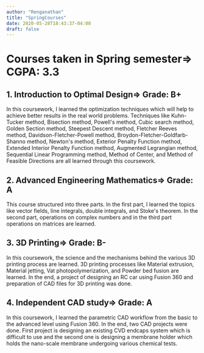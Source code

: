 ```yaml
---
author: "Renganathan"
title: "SpringCourses"
date: 2020-05-28T18:43:37-04:00
draft: false
---
```

# Courses taken in Spring semester=> CGPA: 3.3
## 1. Introduction to Optimal Design=> Grade: B+
In this coursework, I learned the optimization techniques which will help to achieve better results in the real world problems. Techniques like Kuhn-Tucker method, Bisection method, Powell's method, Cubic search method, Golden Section method, Steepest Descent method, Fletcher Reeves method, Davidson-Fletcher-Powell method, Broydon-Fletcher-Goldfarb-Shanno method, Newton's method, Exterior Penalty Function method, Extended Interior Penalty Function method, Augmented Legrangian method, Sequential Linear Programming method, Method of Center, and Method of Feasible Directions are all learned through this coursework.

## 2. Advanced Engineering Mathematics=> Grade: A
This course structured into three parts. In the first part, I learned the topics like vector fields, line integrals, double integrals, and Stoke's theorem. In the second part, operations on complex numbers and in the third part operations on matrices are learned.

## 3. 3D Printing=> Grade: B-
In this coursework, the science and the mechanisms behind the various 3D printing process are learned. 3D printing processes like Material extrusion, Material jetting, Vat photopolymerization, and Powder bed fusion are learned. In the end, a project of designing an RC car using Fusion 360 and preparation of CAD files for 3D printing was done.

## 4. Independent CAD study=> Grade: A
In this coursework, I learned the parametric CAD workflow from the basic to the advanced level using Fusion 360. In the end, two CAD projects were done. First project is designing an existing CVD endcaps system which is difficult to use and the second one is designing a membrane holder which holds the nano-scale membrane undergoing various chemical tests.
